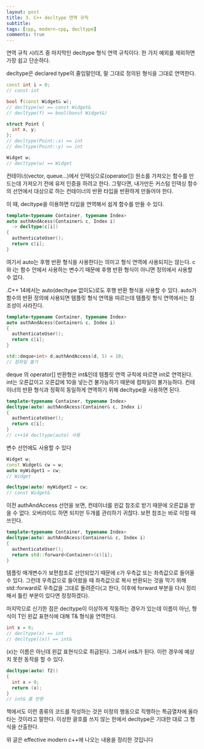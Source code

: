 ```yaml
---
layout: post
title: 3. C++ decltype 연역 규칙
subtitle: 
tags: [cpp, modern-cpp, decltype]
comments: true
---
```


연역 규칙 시리즈 중 마지막인 decltype 형식 연역 규칙이다. 한 가지 예외를 제외하면 가장 쉽고 단순하다.

decltype은 declared type의 줄임말인데, 말 그대로 정의된 형식을 그대로 연역한다.

```c++
const int i = 0;
// const int

bool f(const Widget& w);
// decltype(w) == const Widget&
// decltype(f) == bool(bonst Widget&)

struct Point {
  int x, y;
};
// decltype(Point::x) == int
// decltype(Point::y) == int

Widget w;
// decltype(w) == Widget
```

컨테이너(vector, queue…)에서 인덱싱으로(operator[]) 원소를 가져오는 함수를 만드는데 가져오기 전에 유저 인증을 하려고 한다. 그렇다면, 내가만든 커스텀 인덱싱 함수의 선언에서 대상으로 하는 컨테이너의 반환 타입을 반환하게 만들어야 한다.

이 때, decltype을 이용하면 타입을 연역해서 쉽게 함수를 만들 수 있다.

```c++
template<typename Container, typename Index>
auto authAndAcess(Container& c, Index i)
  -> decltype(c[i])
{
  authenticateUser();
  return c[i];
}
```

여기서 auto는 후행 반환 형식을 사용한다는 의미고 형식 연역에 사용되지는 않는다. c와 i는 함수 안에서 사용하는 변수기 때문에 후행 반환 형식이 아니면 정의에서 사용할 수 없다.

.C++ 14에서는 auto(decltype 없이도)로도 후행 반환 형식을 사용할 수 있다. auto가 함수의 반환 정의에 사용되면 템플릿 형식 연역을 따르는데 템플릿 형식 연역에서는 참조성이 사라진다.

```c++
template<typename Container, typename Index>
auto authAndAcess(Container& c, Index i)
{
  authenticateUser();
  return c[i];
}

std::deque<int> d;authAndAccess(d, 5) = 10;
// 컴파일 불가
```

deque<int> 의 operator[] 반환형은 int&인데 템플릿 연역 규칙에 따르면 int로 연역된다. int는 오른값이고 오른값에 10을 넣는건 불가능하기 때문에 컴파일이 불가능하다. 컨테이너의 반환 형식과 정확히 동일하게 연역하기 위해 decltype을 사용하면 된다.

```c++
template<typename Container, typename Index>
decltype(auto) authAndAcess(Container& c, Index i)
{
  authenticateUser();
  return c[i];
}
// c++14 decltype(auto) 사용
```

변수 선언에도 사용할 수 있다

```c++
Widget w;
const Widget& cw = w;
auto myWidget1 = cw;
// Widget

decltype(auto) myWidget2 = cw;
// const Widget&
```

이전 authAndAccess 선언을 보면, 컨테이너를 왼값 참조로 받기 때문에 오른값을 받을 수 없다. 오버라이드 하면 되지만 두개를 관리하기 귀찮다. 보편 참조는 바로 이럴 때 쓰인다.

```c++
template<typename Container, typename Index>
decltype(auto) authAndAcess(Container&& c, Index i)
{
  authenticateUser();
  return std::forward<Container>(c)[i];
}
```

템플릿 매개변수가 보편참조로 선언되었기 때문에 c가 우측값 또는 좌측값으로 들어올 수 있다. 그런데 우측값으로 들어왔을 때 좌측값으로 복사 반환되는 것을 막기 위해 std::forward로 우측값을 그대로 돌려준다(고 한다, 이후에 forward 부분을 다시 정리해서 틀린 부분이 있다면 정정하겠다).

마지막으로 신기한 점은 decltype이 이상하게 작동하는 경우가 있는데 이름이 아닌, 형식이 T인 왼값 표현식에 대해 T& 형식을 연역한다.

```c++
int x = 0;
// decltype(x) == int
// decltype((x)) == int&
```

(x)는 이름은 아닌데 왼값 표현식으로 취급된다. 그래서 int&가 된다. 이런 경우에 예상치 못한 동작을 할 수 있다.

```c++
decltype(auto) f2()
{
  int x = 0;
  return (x);
}
// int& 를 반환
```

책에서도 이런 종류의 코드를 작성하는 것은 미정의 행동으로 직행하는 특급열차에 올라타는 것이라고 말한다. 이상한 괄호를 쓰지 않는 한에서 decltype은 기대한 대로 그 형식을 산출한다.

위 글은 effective modern c++에 나오는 내용을 정리한 것입니다